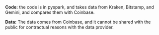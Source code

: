 **Code:** the code is in pyspark, and takes data from Kraken, Bitstamp, and Gemini, and compares them with Coinbase. 

**Data:** The data comes from Coinbase, and it cannot be shared with the public for contractual reasons with the data provider. 

